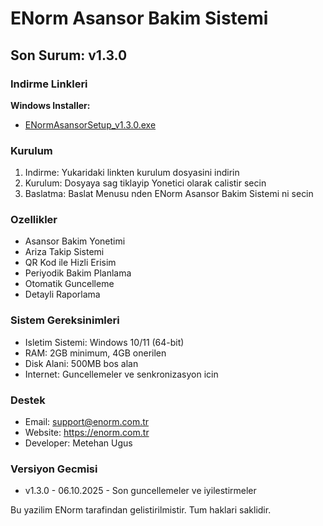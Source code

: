 ﻿# ENorm Asansor Bakim Sistemi

## Son Surum: v1.3.0

### Indirme Linkleri

**Windows Installer:**
- [ENormAsansorSetup_v1.3.0.exe](https://github.com/metehan-ugus/ENorm-Release/releases/latest/download/ENormAsansorSetup_v1.3.0.exe)

### Kurulum

1. Indirme: Yukaridaki linkten kurulum dosyasini indirin
2. Kurulum: Dosyaya sag tiklayip Yonetici olarak calistir secin
3. Baslatma: Baslat Menusu nden ENorm Asansor Bakim Sistemi ni secin

### Ozellikler

- Asansor Bakim Yonetimi
- Ariza Takip Sistemi
- QR Kod ile Hizli Erisim
- Periyodik Bakim Planlama
- Otomatik Guncelleme
- Detayli Raporlama

### Sistem Gereksinimleri

- Isletim Sistemi: Windows 10/11 (64-bit)
- RAM: 2GB minimum, 4GB onerilen
- Disk Alani: 500MB bos alan
- Internet: Guncellemeler ve senkronizasyon icin

### Destek

- Email: support@enorm.com.tr
- Website: https://enorm.com.tr
- Developer: Metehan Ugus

### Versiyon Gecmisi

- v1.3.0 - 06.10.2025 - Son guncellemeler ve iyilestirmeler

Bu yazilim ENorm tarafindan gelistirilmistir. Tum haklari saklidir.


